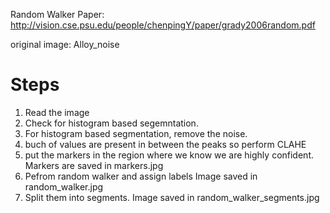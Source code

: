 Random Walker Paper: http://vision.cse.psu.edu/people/chenpingY/paper/grady2006random.pdf

original image: Alloy_noise

# Steps

1. Read the image
2. Check for histogram based segemntation.
3. For histogram based segmentation, remove the noise. 
4. buch of values are present in between the peaks so perform CLAHE
5. put the markers in the region where we know we are highly confident. Markers are saved in markers.jpg
6. Pefrom random walker and assign labels Image saved in random_walker.jpg
7. Split them into segments. Image saved in random_walker_segments.jpg
